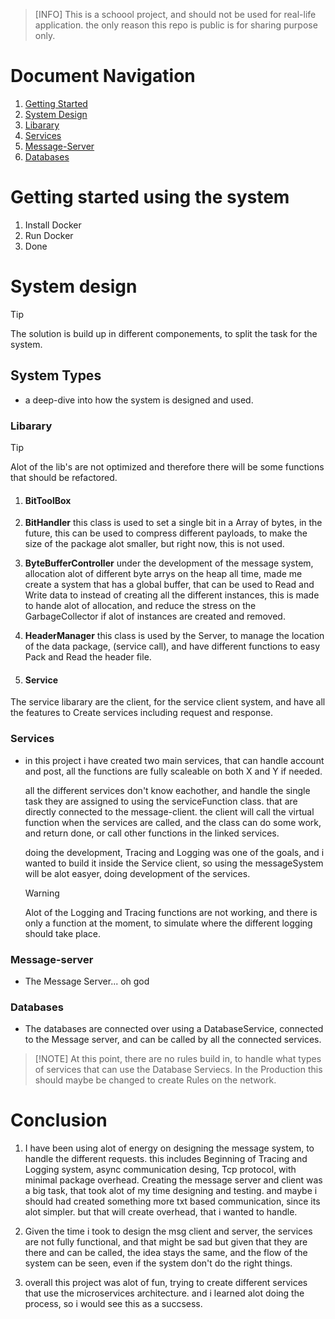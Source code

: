 > [INFO]
> This is a schoool project, and should not be used for real-life application. 
> the only reason this repo is public is for sharing purpose only.

# Document Navigation
1. [Getting Started](#getting-started-using-the-system)
2. [System Design](#system-design)
  1. [Libarary](#libarary)
  2. [Services](#services)
  3. [Message-Server](#message-server)
  4. [Databases](#databases)




# Getting started using the system
1. Install Docker
2. Run Docker
3. Done


# System design
> [!TIP]
> The solution is build up in different componements, to split the task for the system.

## System Types
- a deep-dive into how the system is designed and used.

### Libarary
> [!Tip]
> Alot of the lib's are not optimized and therefore there will be some functions that should be refactored.

1. #### BitToolBox
  1. **BitHandler** this class is used to set a single bit in a Array of bytes, in the future, this can be used to compress different payloads, 
     to make the size of the package alot smaller, but right now, this is not used. 

  2. **ByteBufferController** under the development of the message system, allocation alot of different byte arrys on the heap all time, made me create a 
     system that has a global buffer, that can be used to Read and Write data to instead of creating all the different instances, this is made to hande alot of 
     allocation, and reduce the stress on the GarbageCollector if alot of instances are created and removed.

  3. **HeaderManager** this class is used by the  Server, to manage the location of the data package, (service call), and have different functions
     to easy Pack and Read the header file.

2. #### Service
  The service libarary are the client, for the service client system, and have all the features to Create services including request and response. 

### Services
- in this project i have created two main services, that can handle account and post, all the functions are fully scaleable on both X and Y 
  if needed.

  all the different services don't know eachother, and handle the single task they are assigned to using the serviceFunction class. that are 
  directly connected to the message-client. the client will call the virtual function when the services are called, and the class can do some work, and return done, 
  or call other functions in the linked services.

  doing the development, Tracing and Logging was one of the goals, and i wanted to build it inside the Service client, so using the messageSystem will be alot easyer, doing 
  development of the services. 

  > [!WARNING]
  > Alot of the Logging and Tracing functions are not working, and there is only a function at the moment, to simulate where the different logging should take place.

### Message-server
- The Message Server... oh god

### Databases
- The databases are connected over using a DatabaseService, connected to the Message server, and can be called by all the connected services.

> [!NOTE] At this point, there are no rules build in, to handle what types of services that can use the Database Serviecs. In the Production this should maybe be changed 
> to create Rules on the network.


# Conclusion
1. I have been using alot of energy on designing the message system, to handle the different requests. this includes
   Beginning of Tracing and Logging system, async communication desing, Tcp protocol, with minimal package overhead.
   Creating the message server and client was a big task, that took alot of my time designing and testing. and maybe
   i should had created something more txt based communication, since its alot simpler. but that will create overhead,
   that i wanted to handle. 

2. Given the time i took to design the msg client and server, the services are not fully functional, and that might be
   sad but given that they are there and can be called, the idea stays the same, and the flow of the system can be seen, even
   if the system don't do the right things.


3. overall this project was alot of fun, trying to create different services that use the microservices architecture. 
   and i learned alot doing the process, so i would see this as a succsess. 
